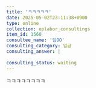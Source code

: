 ```yaml
---
title: 'ㅋㅋㅋㅋㅋ'
date: 2025-05-02T23:11:38+0900
type: online
collection: eplabor_consultings
item_id: 1560
consultee_name: '임OO'
consulting_category: 임금
consulting_answer: |
    
consulting_status: waiting
---
```


ㅋㅋㅋㅋㅋㅋㅋㅋ

